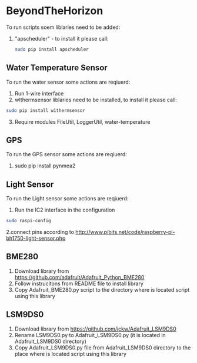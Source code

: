 # BeyondTheHorizon 
To run scripts soem liblaries need to be added:
1. "apscheduler" - to install it please call:
    ```bash
    sudo pip install apscheduler
    ```


## Water Temperature Sensor
To run the water sensor some actions are reqiuerd:
1. Run 1-wire interface
2. wlthermsensor liblaries need to be installed, to install it please call:
```bash
sudo pip install w1thermsensor
```
3. Require modules FileUtil, LoggerUtil, water-temperature

## GPS 
To run the GPS sensor some actions are reqiuerd:
1. sudo pip install pynmea2

## Light Sensor
To run the Light sensor some actions are reqiuerd:
1. Run the IC2 interface in the configuration 
```bash
sudo raspi-config
```
2.connect pins according to http://www.pibits.net/code/raspberry-pi-bh1750-light-sensor.php

## BME280
1. Download library from https://github.com/adafruit/Adafruit_Python_BME280
2. Follow instrucitons from README file to install library
3. Copy Adafruit_BME280.py script to the directory where is located script using this library

## LSM9DS0
1. Download library from https://github.com/jckw/Adafruit_LSM9DS0
2. Rename LSM9DS0.py to Adafruit_LSM9DS0.py (it is located in Adafruit_LSM9DS0 directory)
2. Copy Adafruit_LSM9DS0.py file from Adafruit_LSM9DS0 directory to the place where is located script using this library
